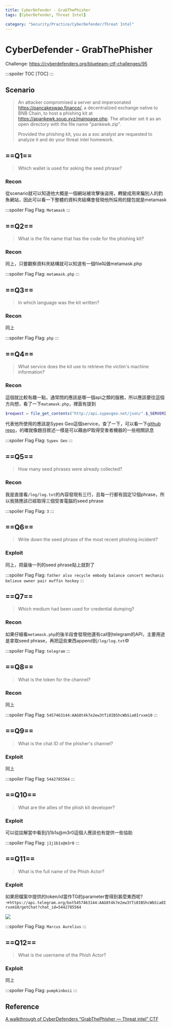 ```yaml
---
title: CyberDefender - GrabThePhisher
tags: [CyberDefender, Threat Intel]

category: "Security/Practice/CyberDefender/Threat Intel"
---
```


# CyberDefender - GrabThePhisher
<!-- more -->
Challenge: https://cyberdefenders.org/blueteam-ctf-challenges/95

:::spoiler TOC
[TOC]
:::

## Scenario
> An attacker compromised a server and impersonated https://pancakeswap.finance/, a decentralized exchange native to BNB Chain, to host a phishing kit at https://apankewk.soup.xyz/mainpage.php. The attacker set it as an open directory with the file name "pankewk.zip". 
>
>Provided the phishing kit, you as a soc analyst are requested to analyze it and do your threat intel homework.

## ==Q1==
> Which wallet is used for asking the seed phrase? 

### Recon
從scenario就可以知道他大概是一個網站被攻擊後盜用，轉變成用來騙別人的釣魚網站，因此可以看一下整體的資料夾結構會發現他所採用的錢包就是metamask

:::spoiler Flag
Flag: `Metamask`
:::

## ==Q2==
> What is the file name that has the code for the phishing kit? 

### Recon
同上，只要觀察資料夾結構就可以知道有一個file叫做metamask.php

:::spoiler Flag
Flag: `metamask.php`
:::

## ==Q3==
> In which language was the kit written? 

### Recon
同上

:::spoiler Flag
Flag: `php`
:::

## ==Q4==
>What service does the kit use to retrieve the victim's machine information? 

### Recon
這個就比較有趣一點，通常問的應該是哪一個api之類的服務，所以應該要往這個方向想，看了一下`matamask.php`，裡面有提到
```php
$request = file_get_contents("http://api.sypexgeo.net/json/".$_SERVER['REMOTE_ADDR']); 
```
代表他所使用的應該是Sypex Geo這個service，查了一下，可以看一下[github repo](https://github.com/hostbrook/sypex-geo)，的確就像題目敘述一樣是可以藉由IP取得受害者機器的一些相關訊息

:::spoiler Flag
Flag: `Sypex Geo`
:::

## ==Q5==
>How many seed phrases were already collected? 

### Recon
我是直接看`/log/log.txt`的內容發現有三行，且每一行都有固定12個phrase，所以我猜應該已經取得三個受害電腦的seed phrase

:::spoiler Flag
Flag: `3`
:::

## ==Q6==
>Write down the seed phrase of the most recent phishing incident? 

### Exploit
同上，把最後一列的seed phrase貼上就對了

:::spoiler Flag
Flag: `father also recycle embody balance concert mechanic believe owner pair muffin hockey`
:::

## ==Q7==
> Which medium had been used for credential dumping? 

### Recon
如果仔細看`metamask.php`的後半段會發現他還有call到telegram的API，主要用途是拿取seed phrase，再把這些東西append到`/log/log.txt`中

:::spoiler Flag
Flag: `telegram`
:::

## ==Q8==
> What is the token for the channel? 

### Recon
同上

:::spoiler Flag
Flag: `5457463144:AAG8t4k7e2ew3tTi0IBShcWbSia0Irvxm10`
:::

## ==Q9==
> What is the chat ID of the phisher's channel? 

### Exploit
同上

:::spoiler Flag
Flag: `5442785564`
:::

## ==Q10==
> What are the allies of the phish kit developer? 

### Exploit
可以從註解當中看到j1j1b1s@m3r0這個人應該也有提供一些協助

:::spoiler Flag
Flag: `j1j1b1s@m3r0`
:::

## ==Q11==
> What is the full name of the Phish Actor? 

### Exploit
如果把檔案中提供的token/id當作TG的parameter會得到甚麼東西呢?$\to$`https://api.telegram.org/bot5457463144:AAG8t4k7e2ew3tTi0IBShcWbSia0Irvxm10/getChat?chat_id=5442785564`

![](https://hackmd.io/_uploads/HkeL-lHfp.png)

:::spoiler Flag
Flag: `Marcus Aurelius`
:::

## ==Q12==
> What is the username of the Phish Actor? 

### Exploit
同上

:::spoiler Flag
Flag: `pumpkinboii`
:::

## Reference
[A walkthrough of CyberDefenders “GrabThePhisher — Threat intel” CTF](https://medium.com/@eduzorkamsi/a-walkthrough-of-cyberdefenders-grabthephisher-threat-intel-ctf-dfdb4f8ce525)
